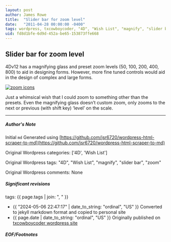 ```yaml
---
layout: post
author: James Rowe
title:  "Slider bar for zoom level"
date:   "2011-04-28 00:00:00 -0400"
tags: wordpress, txcowboycoder, "4D", "Wish List", "magnify", "slider bar", "zoom"
uid: fd8d1bfe-6d9d-452a-be65-153873ffe668
---
```



## Slider bar for zoom level


4Dv12 has a magnifying glass and preset zoom levels (50, 100, 200, 400, 800) to aid in designing forms. However, more fine tuned controls would aid in the design of complex and large forms.


[![zoom icons](https://txcowboycoder.files.wordpress.com/2011/04/zoom.png?w=500 "zoom")](http://txcowboycoder.files.wordpress.com/2011/04/zoom.png)


Just a whimsical wish that I could zoom to something other than the presets. Even the magnifying glass doesn’t custom zoom, only zooms to the next or previous (with shift key) ‘level’ on the scale.




---

##### Author's Note

Initial `md` Generated using [https://github.com/jsr6720/wordpress-html-scraper-to-md](https://github.com/jsr6720/wordpress-html-scraper-to-md)

Original Wordpress categories: ['4D', 'Wish List']

Original Wordpress tags: "4D", "Wish List", "magnify", "slider bar", "zoom"

Original Wordpress comments: None

##### Significant revisions

tags: {{ page.tags | join: ", " }} <!-- todo move this somewhere -->

- {{ "2024-05-06 22:47:17" | date_to_string: "ordinal", "US" }} Converted to jekyll markdown format and copied to personal site
- {{ page.date | date_to_string: "ordinal", "US" }} Originally published on [txcowboycoder wordpress site](https://txcowboycoder.wordpress.com/2011/04/28/slider-bar-for-zoom-level/)

##### EOF/Footnotes

